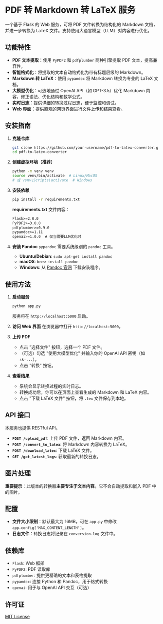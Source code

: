 # PDF 转 Markdown 转 LaTeX 服务

一个基于 Flask 的 Web 服务，可将 PDF 文件转换为结构化的 Markdown 文档，并进一步转换为 LaTeX 文件。支持使用大语言模型（LLM）对内容进行优化。

## 功能特性

*   **PDF 文本提取**：使用 `PyPDF2` 和 `pdfplumber` 两种引擎提取 PDF 文本，提高兼容性。
*   **智能格式化**：将提取的文本自动格式化为带有标题层级的 Markdown。
*   **Markdown 转 LaTeX**：使用 `pypandoc` 将 Markdown 转换为专业的 LaTeX 文档。
*   **大模型优化**：可选地通过 OpenAI API（如 GPT-3.5）优化 Markdown 内容，修正语法、优化结构和数学公式。
*   **实时日志**：提供详细的转换过程日志，便于监控和调试。
*   **Web 界面**：提供直观的网页界面进行文件上传和结果查看。

## 安装指南

1.  **克隆仓库**
    ```bash
    git clone https://github.com/your-username/pdf-to-latex-converter.git
    cd pdf-to-latex-converter
    ```

2.  **创建虚拟环境（推荐）**
    ```bash
    python -m venv venv
    source venv/bin/activate  # Linux/MacOS
    # 或 venv\Scripts\activate  # Windows
    ```

3.  **安装依赖**
    ```bash
    pip install -r requirements.txt
    ```

    **requirements.txt** 文件内容：
    ```txt
    Flask>=2.0.0
    PyPDF2>=3.0.0
    pdfplumber>=0.9.0
    pypandoc>=1.11
    openai>=1.0.0  # 仅当需要LLM优化时
    ```

4.  **安装 Pandoc**
    `pypandoc` 需要系统级别的 `pandoc` 工具。
    *   **Ubuntu/Debian**: `sudo apt-get install pandoc`
    *   **macOS**: `brew install pandoc`
    *   **Windows**: 从 [Pandoc 官网](https://pandoc.org/installing.html) 下载安装程序。

## 使用方法

1.  **启动服务**
    ```bash
    python app.py
    ```
    服务将在 `http://localhost:5000` 启动。

2.  **访问 Web 界面**
    在浏览器中打开 `http://localhost:5000`。

3.  **上传 PDF**
    *   点击 "选择文件" 按钮，选择一个 PDF 文件。
    *   （可选）勾选 "使用大模型优化" 并输入你的 OpenAI API 密钥（如 `sk-...`）。
    *   点击 "转换" 按钮。

4.  **查看结果**
    *   系统会显示转换过程的实时日志。
    *   转换成功后，你可以在页面上查看生成的 Markdown 和 LaTeX 内容。
    *   点击 "下载 LaTeX 文件" 按钮，将 `.tex` 文件保存到本地。

## API 接口

本服务也提供 RESTful API。

*   **`POST /upload_pdf`**: 上传 PDF 文件，返回 Markdown 内容。
*   **`POST /convert_to_latex`**: 将 Markdown 内容转换为 LaTeX。
*   **`POST /download_latex`**: 下载 LaTeX 文件。
*   **`GET /get_latest_logs`**: 获取最新的转换日志。

## 图片处理

**重要提示**：此版本的转换器**主要专注于文本内容**。它不会自动提取和嵌入 PDF 中的图片。

## 配置

*   **文件大小限制**：默认最大为 16MB，可在 `app.py` 中修改 `app.config['MAX_CONTENT_LENGTH']`。
*   **日志文件**：转换日志将记录在 `conversion.log` 文件中。

## 依赖库

*   `Flask`: Web 框架
*   `PyPDF2`: PDF 读取库
*   `pdfplumber`: 提供更精确的文本和表格提取
*   `pypandoc`: 连接 Python 和 Pandoc，用于格式转换
*   `openai`: 用于与 OpenAI API 交互（可选）

## 许可证

[MIT License](LICENSE)
